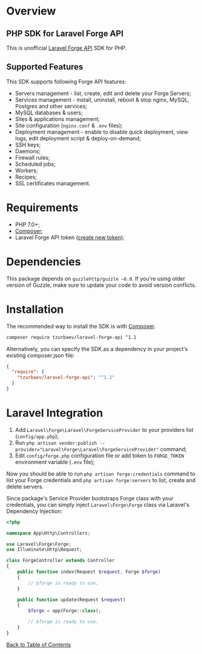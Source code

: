 # Overview

## PHP SDK for Laravel Forge API

This is unofficial [Laravel Forge API](https://forge.laravel.com/api-documentation) SDK for PHP.

## Supported Features

This SDK supports following Forge API features:

- Servers management - list, create, edit and delete your Forge Servers;
- Services management - install, uninstall, reboot & stop nginx, MySQL, Postgres and other services;
- MySQL databases & users;
- Sites & applications management;
- Site configuration (`nginx.conf` & `.env` files);
- Deployment management - enable to disable quick deployment, view logs, edit deployment script & deploy-on-demand;
- SSH keys;
- Daemons;
- Firewall rules;
- Scheduled jobs;
- Workers;
- Recipes;
- SSL certificates management.

# Requirements

- PHP 7.0+;
- [Composer](https://getcomposer.org);
- Laravel Forge API token ([create new token](https://forge.laravel.com/user/profile));

# Dependencies

This package depends on `guzzlehttp/guzzle ~6.0`. If you're using older version of Guzzle, make sure to update your code to avoid version conflicts.

# Installation

The recommended way to install the SDK is with [Composer](https://getcomposer.org).

```sh
composer require tzurbaev/laravel-forge-api ^1.1
```

Alternatively, you can specify the SDK as a dependency in your project's existing composer.json file:

```json
{
  "require": {
    "tzurbaev/laravel-forge-api": "^1.1"
  }
}
```

# Laravel Integration

1. Add `Laravel\Forge\Laravel\ForgeServiceProvider` to your providers list (`config/app.php`);
2. Run `php artisan vendor:publish --provider="Laravel\Forge\Laravel\ForgeServiceProvider"` command;
3. Edit `config/forge.php` configuration file or add token to `FORGE_TOKEN` environment variable (`.env` file);

Now you should be able to run `php artisan forge:credentials` command to list your Forge credentials and `php artisan forge:servers` to list, create and delete servers.

Since package's Service Provider bootstraps Forge class with your credentials, you can simply inject `Laravel\Forge\Forge` class via Laravel's Dependency Injection:

```php
<?php

namespace App\Http\Controllers;

use Laravel\Forge\Forge;
use Illuminate\Http\Request;

class ForgeController extends Controller
{
    public function index(Request $request, Forge $forge)
    {
        // $forge is ready to use.
    }

    public function update(Request $request)
    {
        $forge = app(Forge::class);

        // $forge is ready to use.
    }
}
```

[Back to Table of Contents](./readme.md)
